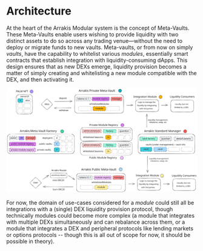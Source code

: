 # Architecture

At the heart of the Arrakis Modular system is the concept of Meta-Vaults. These Meta-Vaults enable users wishing to provide liquidity with two distinct assets to do so across any trading venue—without the need to deploy or migrate funds to new vaults. Meta-vaults, or from now on simply _vaults_, have the capability to whitelist various _modules_, essentially smart contracts that establish integration with liquidity-consuming dApps. This design ensures that as new DEXs emerge, liquidity provision becomes a matter of simply creating and whitelisting a new module compatible with the DEX, and then activating it.

![image.png](../../img/arrakis-modular-architecture.svg)

For now, the domain of use-cases considered for a _module_ could still all be integrations with a (single) DEX liquidity provision protocol, though technically modules could become more complex (a module that integrates with multiple DEXs simultaneously and can rebalance across them, or a module that integrates a DEX and peripheral protocols like lending markets or options protocols -- though this is all out of scope for now, it should be possible in theory).
